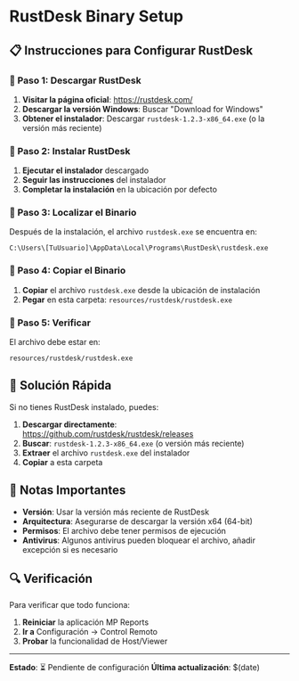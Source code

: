 # RustDesk Binary Setup

## 📋 Instrucciones para Configurar RustDesk

### 🔧 Paso 1: Descargar RustDesk

1. **Visitar la página oficial**: https://rustdesk.com/
2. **Descargar la versión Windows**: Buscar "Download for Windows"
3. **Obtener el instalador**: Descargar `rustdesk-1.2.3-x86_64.exe` (o la versión más reciente)

### 🔧 Paso 2: Instalar RustDesk

1. **Ejecutar el instalador** descargado
2. **Seguir las instrucciones** del instalador
3. **Completar la instalación** en la ubicación por defecto

### 🔧 Paso 3: Localizar el Binario

Después de la instalación, el archivo `rustdesk.exe` se encuentra en:
```
C:\Users\[TuUsuario]\AppData\Local\Programs\RustDesk\rustdesk.exe
```

### 🔧 Paso 4: Copiar el Binario

1. **Copiar** el archivo `rustdesk.exe` desde la ubicación de instalación
2. **Pegar** en esta carpeta: `resources/rustdesk/rustdesk.exe`

### 🔧 Paso 5: Verificar

El archivo debe estar en:
```
resources/rustdesk/rustdesk.exe
```

## 🚨 Solución Rápida

Si no tienes RustDesk instalado, puedes:

1. **Descargar directamente**: https://github.com/rustdesk/rustdesk/releases
2. **Buscar**: `rustdesk-1.2.3-x86_64.exe` (o versión más reciente)
3. **Extraer** el archivo `rustdesk.exe` del instalador
4. **Copiar** a esta carpeta

## 📝 Notas Importantes

- **Versión**: Usar la versión más reciente de RustDesk
- **Arquitectura**: Asegurarse de descargar la versión x64 (64-bit)
- **Permisos**: El archivo debe tener permisos de ejecución
- **Antivirus**: Algunos antivirus pueden bloquear el archivo, añadir excepción si es necesario

## 🔍 Verificación

Para verificar que todo funciona:

1. **Reiniciar** la aplicación MP Reports
2. **Ir a** Configuración → Control Remoto
3. **Probar** la funcionalidad de Host/Viewer

---

**Estado**: ⏳ Pendiente de configuración
**Última actualización**: $(date)
